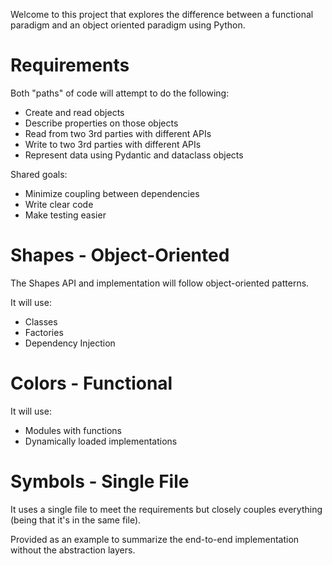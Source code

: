 Welcome to this project that explores the difference between a functional paradigm and an object oriented paradigm using
Python.

# Requirements

Both "paths" of code will attempt to do the following:

- Create and read objects
- Describe properties on those objects
- Read from two 3rd parties with different APIs
- Write to two 3rd parties with different APIs
- Represent data using Pydantic and dataclass objects

Shared goals:

- Minimize coupling between dependencies
- Write clear code
- Make testing easier

# Shapes - Object-Oriented

The Shapes API and implementation will follow object-oriented patterns.

It will use:

- Classes
- Factories
- Dependency Injection

# Colors - Functional

It will use:

- Modules with functions
- Dynamically loaded implementations

# Symbols - Single File

It uses a single file to meet the requirements but closely couples everything (being that it's in the same file).

Provided as an example to summarize the end-to-end implementation without the abstraction layers.
